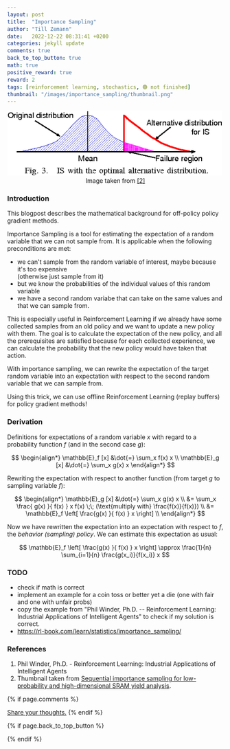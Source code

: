 ```yaml
---
layout: post
title:  "Importance Sampling"
author: "Till Zemann"
date:   2022-12-22 08:31:41 +0200
categories: jekyll update
comments: true
back_to_top_button: true
math: true
positive_reward: true
reward: 2
tags: [reinforcement learning, stochastics, 🟢 not finished]
thumbnail: "/images/importance_sampling/thumbnail.png"
---
```



<div class="img-block" style="width: 500px;">
    <img src="/images/importance_sampling/thumbnail.png"/>
</div>
<center>Image taken from <a href="https://www.semanticscholar.org/paper/Sequential-importance-sampling-for-low-probability-Katayama-Hagiwara/7e8ad118a0c1de96d29147aa58518a2ca161c48e">[2]</a></center>


<!-- <em style="float:right">First draft: 2022-10-22</em><br> -->

<!--
### Contents
* TOC
{:toc}
-->

### Introduction

This blogpost describes the mathematical background for off-policy policy gradient methods. 

Importance Sampling is a tool for estimating the expectation of a random variable that we can not sample from. It is applicable when the following preconditions are met:

- we can't sample from the random variable of interest, maybe because it's too expensive <br> (otherwise just sample from it)
- but we know the probabilities of the individual values of this random variable
- we have a second random variabe that can take on the same values and that we can sample from.

This is especially useful in Reinforcement Learning if we already have some collected samples from an old policy and we want to update a new policy with them. The goal is to calculate the expectation of the new policy, and all the prerequisites are satisfied because for each collected experience, we can calculate the probability that the new policy would have taken that action.

With importance sampling, we can rewrite the expectation of the target random variable into an expectation with respect to the second random variable that we can sample from.

Using this trick, we can use offline Reinforcement Learning (replay buffers) for policy gradient methods!


### Derivation

Definitions for expectations of a random variable $x$ with regard to a probability function $f$ (and in the second case $g$):

$$
\begin{align*}
\mathbb{E}_f [x]    &\dot{=} \sum_x f(x) x \\
\mathbb{E}_g [x]    &\dot{=} \sum_x g(x) x
\end{align*}
$$


Rewriting the expectation with respect to another function (from target $g$ to sampling variable $f$):

$$
\begin{align*}
\mathbb{E}_g [x]    &\dot{=} \sum_x g(x) x \\
                    &= \sum_x \frac{ g(x) }{ f(x) } x f(x)          \;\; (\text{multiply with} \frac{f(x)}{f(x)}) \\
                    &= \mathbb{E}_f \left[ \frac{g(x) }{ f(x) } x \right] \\
\end{align*}
$$

Now we have rewritten the expectation into an expectation with respect to $f$, the _behavior (sampling) policy_. We can estimate this expectation as usual:

$$
\mathbb{E}_f \left[ \frac{g(x) }{ f(x) } x \right] \approx \frac{1}{n} \sum_{i=1}{n} \frac{g(x_i)}{f(x_i)} x
$$

<!-- MIGHT BE WRONG!

### Application to off-policy policy gradient methods

- application for example in PPO (to update from a minibatch of samples) and Actor Critics with Experience Replay (ACER)

Using importance sampling to estimate the policy gradient:

$$
\begin{align*}
\nabla J(\pi_\text{target})  &= \mathbb{E}_{\pi_{\text{target}}} \left[ \nabla \log \pi_\text{target}(a|s) A_\text{target}(s,a) \right] \\
&= \mathbb{E}_{\pi_{\text{behavior}}} \left[ \frac{\pi_\text{target}(a|s)}{\pi_\text{behavior}(a|s)} \nabla \log \pi_\text{behavior}(a|s) A_\text{behavior}(s,a) \right]
\end{align*}
$$

Note that the `importance sampling ratio` (the first fraction) is also often written abbreviated, for example as $r(\theta) \dot{=} \frac{\pi_{\theta} (a\|s)}{\pi_{\theta_\text{old}} (a\|s)}$ where $r$ stands for ratio.
-->


### TODO

- check if math is correct
- implement an example for a coin toss or better yet a die (one with fair and one with unfair probs)
- copy the example from "Phil Winder, Ph.D. -- Reinforcement Learning: Industrial Applications of Intelligent Agents" to check if my solution is correct.
- https://rl-book.com/learn/statistics/importance_sampling/

<!-- In-Text Citing -->
<!-- 
You can...
- use bullet points
1. use
2. ordered
3. lists


-- Math --
$\hat{s} = \frac{1}{n-1} \sum_{i=1}^{n} (x_i - \mu)^2$ 

-- Images --
<div class="img-block" style="width: 800px;">
    <img src="/images/lofi_art.png"/>
    <span><strong>Fig 1.1.</strong> Agent and Environment interactions</span>
</div>

-- Links --
[(k-fold) Cross-Validation](https://scikit-learn.org/stable/modules/cross_validation.html)

{% highlight python %}
@jit
def f(x)
    print("hi")
# does cool stuff
{% endhighlight %}

-- Highlights --
AAABC `ASDF` __some bold text__

-- Colors --
The <strong style="color: #1E72E7">joint distribution</strong> of $X$ and $Y$ is written as $P(X, Y)$.
The <strong style="color: #ED412D">marginal distribution</strong> on the other hand can be written out as a table.
-->

<!-- uncomment, when i understand more of the algorithms presented (missing DDPG, SAC, TD3, TRPO, PPO, Dyna-Q)
### Rl-Algorithms-Taxonomy in a Venn-Diagram

<div class="img-block" style="width: 700px;">
    <img src="/images/actor-critic/venn-diagram-rl-algos-detailed.png"/>
</div>

-->

### References

1. Phil Winder, Ph.D. - Reinforcement Learning: Industrial Applications of Intelligent Agents
2. Thumbnail taken from [Sequential importance sampling for low-probability and high-dimensional SRAM yield analysis][thumbnail].

<!-- Ressources -->
[thumbnail]: https://www.semanticscholar.org/paper/Sequential-importance-sampling-for-low-probability-Katayama-Hagiwara/7e8ad118a0c1de96d29147aa58518a2ca161c48e


<!-- Optional Comment Section-->
{% if page.comments %}
<p class="vspace"></p>
<a class="commentlink" role="button" href="/comments/">Share your thoughts.</a> <!-- role="button"  -->
{% endif %}

<!-- Optional Back to Top Button -->
{% if page.back_to_top_button %}
<script src="https://unpkg.com/vanilla-back-to-top@7.2.1/dist/vanilla-back-to-top.min.js"></script>
<script>addBackToTop({
  diameter: 40,
  backgroundColor: 'rgb(255, 255, 255, 0.7)', /* 30,144,255, 0.7 */
  textColor: '#4a4946'
})</script>
{% endif %}
